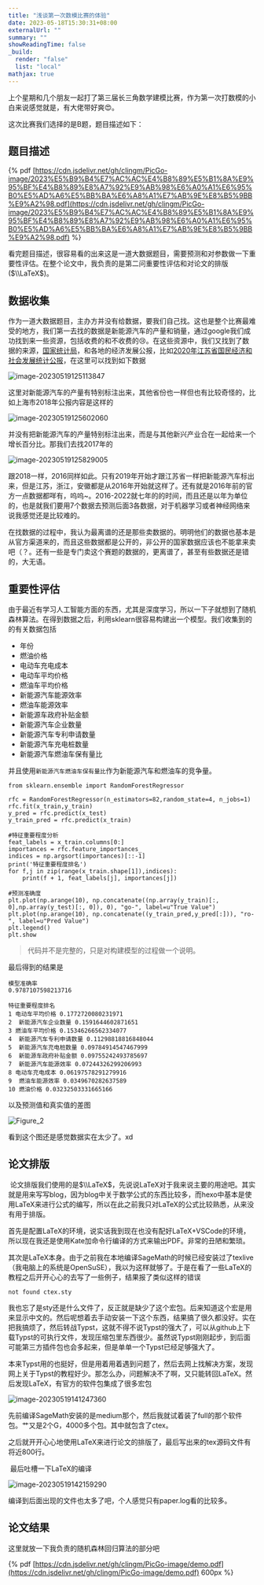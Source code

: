 ```yaml
---
title: "浅谈第一次数模比赛的体验"
date: 2023-05-18T15:30:31+08:00
externalUrl: ""
summary: ""
showReadingTime: false
_build:
  render: "false"
  list: "local"
mathjax: true
---
```



上个星期和几个朋友一起打了第三届长三角数学建模比赛，作为第一次打数模的小白来说感觉就是，有大佬带好爽😍。

这次比赛我们选择的是B题，题目描述如下：

题目描述
----

{% pdf [https://cdn.jsdelivr.net/gh/clingm/PicGo-image/2023%E5%B9%B4%E7%AC%AC%E4%B8%89%E5%B1%8A%E9%95%BF%E4%B8%89%E8%A7%92%E9%AB%98%E6%A0%A1%E6%95%B0%E5%AD%A6%E5%BB%BA%E6%A8%A1%E7%AB%9E%E8%B5%9BB%E9%A2%98.pdf](https://cdn.jsdelivr.net/gh/clingm/PicGo-image/2023%E5%B9%B4%E7%AC%AC%E4%B8%89%E5%B1%8A%E9%95%BF%E4%B8%89%E8%A7%92%E9%AB%98%E6%A0%A1%E6%95%B0%E5%AD%A6%E5%BB%BA%E6%A8%A1%E7%AB%9E%E8%B5%9BB%E9%A2%98.pdf) %}

​ 看完题目描述，很容易看的出来这是一道大数据题目，需要预测和对参数做一下重要性评估。在整个论文中，我负责的是第二问重要性评估和对论文的排版($\\LaTeX$)。

数据收集
----

​ 作为一道大数据题目，主办方并没有给数据，要我们自己找。这也是整个比赛最难受的地方，我们第一去找的数据是新能源汽车的产量和销量，通过google我们成功找到来一些资源，包括收费的和不收费的😢。在这些资源中，我们又找到了数据的来源，[国家统计局](http://www.stats.gov.cn/)，和各地的经济发展公报，比如[2020年江苏省国民经济和社会发展统计公报](http://tj.jiangsu.gov.cn/art/2021/3/10/art_85275_10487723.html)，在这里可以找到如下数据

![image-20230519125113847](https://cdn.jsdelivr.net/gh/clingm/PicGo-image/img/image-20230519125113847.png)

​ 这里对新能源汽车的产量有特别标注出来，其他省份也一样但也有比较奇怪的，比如上海市2018年公报内容是这样的

![image-20230519125602060](https://cdn.jsdelivr.net/gh/clingm/PicGo-image/img/image-20230519125602060.png)

并没有把新能源汽车的产量特别标注出来，而是与其他新兴产业合在一起给来一个增长百分比。那我们去找2017年的

![image-20230519125829005](https://cdn.jsdelivr.net/gh/clingm/PicGo-image/img/image-20230519125829005.png)

跟2018一样，2016同样如此。只有2019年开始才跟江苏省一样把新能源汽车标出来，但是江苏，浙江，安徽都是从2016年开始就这样了。还有就是2016年前的官方一点数据都咩有，呜呜~。2016-2022就七年的的时间，而且还是以年为单位的，也是就我们要用7个数据去预测后面3各数据，对于机器学习或者神经网络来说我感觉还是比较难的。

​ 在找数据的过程中，我认为最离谱的还是那些卖数据的。明明他们的数据也基本是从官方渠道来的，而且这些数据都是公开的，非公开的国家数据应该也不能拿来卖吧（？。还有一些是专门卖这个赛题的数据的，更离谱了，甚至有些数据还是错的，大无语。

重要性评估
-----

由于最近有学习人工智能方面的东西，尤其是深度学习，所以一下子就想到了随机森林算法。在得到数据之后，利用sklearn很容易构建出一个模型。我们收集到的的有关数据包括

*   年份
*   燃油价格
*   电动车充电成本
*   电动车平均价格
*   燃油车平均价格
*   新能源汽车能源效率
*   燃油车能源效率
*   新能源车政府补贴金额
*   新能源汽车企业数量
*   新能源汽车专利申请数量
*   新能源汽车充电桩数量
*   新能源汽车燃油车保有量比

并且使用`新能源汽车燃油车保有量比`作为新能源汽车和燃油车的竞争量。

    from sklearn.ensemble import RandomForestRegressor
    
    rfc = RandomForestRegressor(n_estimators=82,random_state=4, n_jobs=1)
    rfc.fit(x_train,y_train)
    y_pred = rfc.predict(x_test)
    y_train_pred = rfc.predict(x_train)
    
    #特征重要程度分析
    feat_labels = x_train.columns[0:]
    importances = rfc.feature_importances_
    indices = np.argsort(importances)[::-1]
    print('特征重要程度排名')
    for f,j in zip(range(x_train.shape[1]),indices):
        print(f + 1, feat_labels[j], importances[j])
    
    #预测准确度
    plt.plot(np.arange(10), np.concatenate((np.array(y_train)[:, 0],np.array(y_test)[:, 0]), 0), "go-", label=u"True Value")
    plt.plot(np.arange(10), np.concatenate((y_train_pred,y_pred[:])), "ro-", label=u"Pred Value")
    plt.legend()
    plt.show
    

> 代码并不是完整的，只是对构建模型的过程做一个说明。

最后得到的结果是

    模型准确率
    0.9787107598213716
    
    特征重要程度排名
    1 电动车平均价格 0.1772720080231971
    2  新能源汽车企业数量 0.1591644602871651
    3 燃油车平均价格 0.15346266562334077
    4  新能源汽车专利申请数量 0.11298818816848044
    5  新能源汽车充电桩数量 0.09784914547467999
    6  新能源车政府补贴金额 0.09755242493785697
    7  新能源汽车能源效率 0.07244326299206993
    8 电动车充电成本 0.06197578291279916
    9  燃油车能源效率 0.0349670282637589
    10 燃油价格 0.03232503331665166
    

以及预测值和真实值的差图

![Figure_2](https://cdn.jsdelivr.net/gh/clingm/PicGo-image/img/Figure_2.png)

看到这个图还是感觉数据实在太少了。xd

论文排版
----

​ 论文排版我们使用的是$\\LaTeX$，先说说LaTeX对于我来说主要的用途吧。其实就是用来写写blog，因为blog中关于数学公式的东西比较多，而hexo中基本是使用LaTeX来进行公式的编写，所以在此之前我只对LaTeX的公式比较熟悉，从来没有用于排版。

​ 首先是配置LaTeX的环境，说实话我到现在也没有配好LaTeX+VSCode的环境，所以现在我还是使用Kate加命令行编译的方式来输出PDF。非常的丑陋和繁琐。

​ 其次是LaTeX本身。由于之前我在本地编译SageMath的时候已经安装过了texlive（我电脑上的系统是OpenSuSE），我以为这样就够了。于是在看了一些LaTeX的教程之后开开心心的去写了一些例子，结果报了类似这样的错误

    not found ctex.sty
    

​ 我也忘了是sty还是什么文件了，反正就是缺少了这个宏包。后来知道这个宏是用来显示中文的。然后呢想着去手动安装一下这个东西，结果搞了很久都没好。实在把我搞烦了，然后转战Typst，这就不得不说Typst的强大了，可以从github上下载Typst的可执行文件，发现压缩包里东西很少。虽然说Typst刚刚起步，到后面可能第三方插件包也会多起来，但是单单一个Typst已经足够强大了。

​ 本来Typst用的也挺好，但是用着用着遇到问题了，然后去网上找解决方案，发现网上关于Typst的教程好少。那怎么办，问题解决不了啊，又只能转回LaTeX。然后发现LaTeX，有官方的软件包集成了很多宏包

![image-20230519141247360](https://cdn.jsdelivr.net/gh/clingm/PicGo-image/img/image-20230519141247360.png)

先前编译SageMath安装的是medium那个，然后我就试着装了full的那个软件包。艹又是2个G，4000多个包。其中就包含了ctex。

​ 之后就开开心心地使用LaTeX来进行论文的排版了，最后写出来的tex源码文件有将近800行。

​ 最后吐槽一下LaTeX的编译

![image-20230519142159290](https://cdn.jsdelivr.net/gh/clingm/PicGo-image/img/image-20230519142159290.png)

编译到后面出现的文件也太多了吧，个人感觉只有paper.log看的比较多。

论文结果
----

这里就放一下我负责的随机森林回归算法的部分吧

{% pdf [https://cdn.jsdelivr.net/gh/clingm/PicGo-image/demo.pdf](https://cdn.jsdelivr.net/gh/clingm/PicGo-image/demo.pdf) 600px %}
